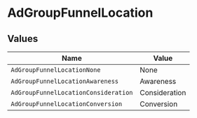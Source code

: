# AdGroupFunnelLocation


## Values

| Name                                 | Value                                |
| ------------------------------------ | ------------------------------------ |
| `AdGroupFunnelLocationNone`          | None                                 |
| `AdGroupFunnelLocationAwareness`     | Awareness                            |
| `AdGroupFunnelLocationConsideration` | Consideration                        |
| `AdGroupFunnelLocationConversion`    | Conversion                           |